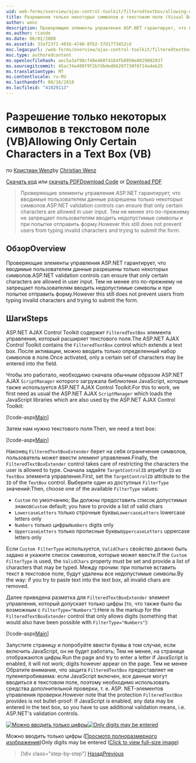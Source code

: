 ```yaml
---
uid: web-forms/overview/ajax-control-toolkit/filteredtextbox/allowing-only-certain-characters-in-a-text-box-vb
title: Разрешение только некоторых символов в текстовом поле (Visual Basic) | Документация Майкрософт
author: wenz
description: Проверяющие элементы управления ASP.NET гарантирует, что вводимые пользователем данные разрешены только некоторых символов. Тем не менее это по-прежнему не позволяет пользователям вводить недопустимые...
ms.author: riande
ms.date: 06/02/2008
ms.assetid: 33af23f1-4016-4740-8fb2-37d1773452cd
msc.legacyurl: /web-forms/overview/ajax-control-toolkit/filteredtextbox/allowing-only-certain-characters-in-a-text-box-vb
msc.type: authoredcontent
ms.openlocfilehash: aec5a3af98cf40e460f4164fb8950e8029002937
ms.sourcegitcommit: 45ac74e400f9f2b7dbded66297730f6f14a4eb25
ms.translationtype: MT
ms.contentlocale: ru-RU
ms.lasthandoff: 08/16/2018
ms.locfileid: "41829113"
---
```

<a name="allowing-only-certain-characters-in-a-text-box-vb"></a><span data-ttu-id="3db02-104">Разрешение только некоторых символов в текстовом поле (VB)</span><span class="sxs-lookup"><span data-stu-id="3db02-104">Allowing Only Certain Characters in a Text Box (VB)</span></span>
====================
<span data-ttu-id="3db02-105">по [Кристиан Wenz](https://github.com/wenz)</span><span class="sxs-lookup"><span data-stu-id="3db02-105">by [Christian Wenz](https://github.com/wenz)</span></span>

<span data-ttu-id="3db02-106">[Скачать код](http://download.microsoft.com/download/4/c/2/4c2def7a-0d23-4055-91f9-1f18504167d7/FilteredTextBox0.vb.zip) или [скачать PDF](http://download.microsoft.com/download/b/6/a/b6ae89ee-df69-4c87-9bfb-ad1eb2b23373/filteredtextbox0VB.pdf)</span><span class="sxs-lookup"><span data-stu-id="3db02-106">[Download Code](http://download.microsoft.com/download/4/c/2/4c2def7a-0d23-4055-91f9-1f18504167d7/FilteredTextBox0.vb.zip) or [Download PDF](http://download.microsoft.com/download/b/6/a/b6ae89ee-df69-4c87-9bfb-ad1eb2b23373/filteredtextbox0VB.pdf)</span></span>

> <span data-ttu-id="3db02-107">Проверяющие элементы управления ASP.NET гарантирует, что вводимые пользователем данные разрешены только некоторых символов.</span><span class="sxs-lookup"><span data-stu-id="3db02-107">ASP.NET validation controls can ensure that only certain characters are allowed in user input.</span></span> <span data-ttu-id="3db02-108">Тем не менее это по-прежнему не запрещает пользователям вводить недопустимые символы и при попытке отправить форму.</span><span class="sxs-lookup"><span data-stu-id="3db02-108">However this still does not prevent users from typing invalid characters and trying to submit the form.</span></span>


## <a name="overview"></a><span data-ttu-id="3db02-109">Обзор</span><span class="sxs-lookup"><span data-stu-id="3db02-109">Overview</span></span>

<span data-ttu-id="3db02-110">Проверяющие элементы управления ASP.NET гарантирует, что вводимые пользователем данные разрешены только некоторых символов.</span><span class="sxs-lookup"><span data-stu-id="3db02-110">ASP.NET validation controls can ensure that only certain characters are allowed in user input.</span></span> <span data-ttu-id="3db02-111">Тем не менее это по-прежнему не запрещает пользователям вводить недопустимые символы и при попытке отправить форму.</span><span class="sxs-lookup"><span data-stu-id="3db02-111">However this still does not prevent users from typing invalid characters and trying to submit the form.</span></span>

## <a name="steps"></a><span data-ttu-id="3db02-112">Шаги</span><span class="sxs-lookup"><span data-stu-id="3db02-112">Steps</span></span>

<span data-ttu-id="3db02-113">ASP.NET AJAX Control Toolkit содержит `FilteredTextBox` элемента управления, который расширяет текстового поля.</span><span class="sxs-lookup"><span data-stu-id="3db02-113">The ASP.NET AJAX Control Toolkit contains the `FilteredTextBox` control which extends a text box.</span></span> <span data-ttu-id="3db02-114">После активации, можно вводить только определенный набор символов в поле.</span><span class="sxs-lookup"><span data-stu-id="3db02-114">Once activated, only a certain set of characters may be entered into the field.</span></span>

<span data-ttu-id="3db02-115">Чтобы это работало, необходимо сначала обычным образом ASP.NET AJAX `ScriptManager` которого загружала библиотеки JavaScript, которые также используется ASP.NET AJAX Control Toolkit:</span><span class="sxs-lookup"><span data-stu-id="3db02-115">For this to work, we first need as usual the ASP.NET AJAX `ScriptManager` which loads the JavaScript libraries which are also used by the ASP.NET AJAX Control Toolkit:</span></span>

[!code-aspx[Main](allowing-only-certain-characters-in-a-text-box-vb/samples/sample1.aspx)]

<span data-ttu-id="3db02-116">Затем нам нужно текстового поля:</span><span class="sxs-lookup"><span data-stu-id="3db02-116">Then, we need a text box:</span></span>

[!code-aspx[Main](allowing-only-certain-characters-in-a-text-box-vb/samples/sample2.aspx)]

<span data-ttu-id="3db02-117">Наконец `FilteredTextBoxExtender` берет на себя ограничение символов, пользователь может ввести элемент управления.</span><span class="sxs-lookup"><span data-stu-id="3db02-117">Finally, the `FilteredTextBoxExtender` control takes care of restricting the characters the user is allowed to type.</span></span> <span data-ttu-id="3db02-118">Сначала задайте `TargetControlID` атрибут `ID` из `TextBox` элемента управления.</span><span class="sxs-lookup"><span data-stu-id="3db02-118">First, set the `TargetControlID` attribute to the `ID` of the `TextBox` control.</span></span> <span data-ttu-id="3db02-119">Выберите один из доступных `FilterType` значений:</span><span class="sxs-lookup"><span data-stu-id="3db02-119">Then, choose one of the available `FilterType` values:</span></span>

- <span data-ttu-id="3db02-120">`Custom` по умолчанию; Вы должны предоставить список допустимых знаков</span><span class="sxs-lookup"><span data-stu-id="3db02-120">`Custom` default; you have to provide a list of valid chars</span></span>
- <span data-ttu-id="3db02-121">`LowercaseLetters` только строчные буквы</span><span class="sxs-lookup"><span data-stu-id="3db02-121">`LowercaseLetters` lowercase letters only</span></span>
- <span data-ttu-id="3db02-122">`Numbers` только цифры</span><span class="sxs-lookup"><span data-stu-id="3db02-122">`Numbers` digits only</span></span>
- <span data-ttu-id="3db02-123">`UppercaseLetters` только прописные буквы</span><span class="sxs-lookup"><span data-stu-id="3db02-123">`UppercaseLetters` uppercase letters only</span></span>

<span data-ttu-id="3db02-124">Если `Custom FilterType` используется, `ValidChars` свойство должно быть задано и укажите список символов, которые может ввести.</span><span class="sxs-lookup"><span data-stu-id="3db02-124">If the `Custom FilterType` is used, the `ValidChars` property must be set and provide a list of characters that may be typed.</span></span> <span data-ttu-id="3db02-125">Между прочим: при попытке вставить текст в текстовое поле, будут удалены все недопустимые символы.</span><span class="sxs-lookup"><span data-stu-id="3db02-125">By the way: if you try to paste text into the text box, all invalid chars are removed.</span></span>

<span data-ttu-id="3db02-126">Далее приведена разметка для `FilteredTextBoxExtender` элемент управления, который допускает только цифры (то, что также было бы возможным с `FilterType="Numbers"`):</span><span class="sxs-lookup"><span data-stu-id="3db02-126">Here is the markup for the `FilteredTextBoxExtender` control that only allows digits (something that would also have been possible with `FilterType="Numbers"`):</span></span>

[!code-aspx[Main](allowing-only-certain-characters-in-a-text-box-vb/samples/sample3.aspx)]

<span data-ttu-id="3db02-127">Запустите страницу и попробуйте ввести буквы в том случае, если включить JavaScript, он не будет работать; Тем не менее, на странице отображаются цифры.</span><span class="sxs-lookup"><span data-stu-id="3db02-127">Run the page and try to enter a letter if JavaScript is enabled, it will not work; digits however appear on the page.</span></span> <span data-ttu-id="3db02-128">Тем не менее Обратите внимание, что защита `FilteredTextBox` предоставляет не пуленепробиваема: если JavaScript включен, все данные могут вводиться в текстовом поле, поэтому необходимо использовать средства дополнительной проверки, т. е. ASP. NET-элементов управления проверки.</span><span class="sxs-lookup"><span data-stu-id="3db02-128">However note that the protection `FilteredTextBox` provides is not bullet-proof: If JavaScript is enabled, any data may be entered in the text box, so you have to use additional validation means, i.e. ASP.NET's validation controls.</span></span>


<span data-ttu-id="3db02-129">[![Можно вводить только цифры](allowing-only-certain-characters-in-a-text-box-vb/_static/image2.png)](allowing-only-certain-characters-in-a-text-box-vb/_static/image1.png)</span><span class="sxs-lookup"><span data-stu-id="3db02-129">[![Only digits may be entered](allowing-only-certain-characters-in-a-text-box-vb/_static/image2.png)](allowing-only-certain-characters-in-a-text-box-vb/_static/image1.png)</span></span>

<span data-ttu-id="3db02-130">Можно вводить только цифры ([Просмотр полноразмерного изображения](allowing-only-certain-characters-in-a-text-box-vb/_static/image3.png))</span><span class="sxs-lookup"><span data-stu-id="3db02-130">Only digits may be entered ([Click to view full-size image](allowing-only-certain-characters-in-a-text-box-vb/_static/image3.png))</span></span>

> [!div class="step-by-step"]
> [<span data-ttu-id="3db02-131">Назад</span><span class="sxs-lookup"><span data-stu-id="3db02-131">Previous</span></span>](allowing-only-certain-characters-in-a-text-box-cs.md)
